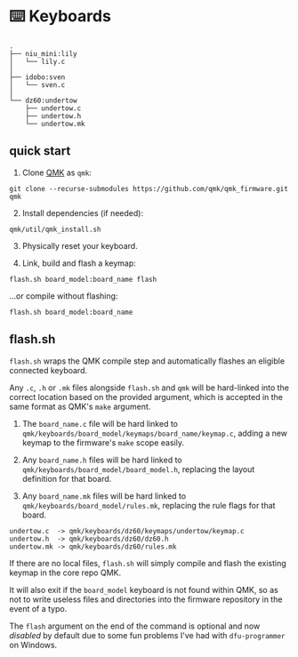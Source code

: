 # ⌨️ Keyboards

```
.
├── niu_mini:lily
│   └── lily.c
│
├── idobo:sven
│   └── sven.c
│
└── dz60:undertow
    ├── undertow.c
    ├── undertow.h
    └── undertow.mk
```

## quick start

1. Clone [QMK](https://qmk.fm) as `qmk`:

```
git clone --recurse-submodules https://github.com/qmk/qmk_firmware.git qmk
```

2. Install dependencies (if needed):

```
qmk/util/qmk_install.sh
```

3. Physically reset your keyboard.

4. Link, build and flash a keymap:

```
flash.sh board_model:board_name flash
```

...or compile without flashing:

```
flash.sh board_model:board_name
```

## flash.sh

`flash.sh` wraps the QMK compile step and automatically flashes an eligible connected keyboard.

Any `.c`, `.h` or `.mk` files alongside `flash.sh` and `qmk` will be hard-linked into the correct location based on the provided argument, which is accepted in the same format as QMK's `make` argument.

1. The `board_name.c` file will be hard linked to `qmk/keyboards/board_model/keymaps/board_name/keymap.c`, adding a new keymap to the firmware's `make` scope easily.

2. Any `board_name.h` files will be hard linked to `qmk/keyboards/board_model/board_model.h`, replacing the layout definition for that board.

3. Any `board_name.mk` files will be hard linked to `qmk/keyboards/board_model/rules.mk`, replacing the rule flags for that board.

```
undertow.c  -> qmk/keyboards/dz60/keymaps/undertow/keymap.c
undertow.h  -> qmk/keyboards/dz60/dz60.h
undertow.mk -> qmk/keyboards/dz60/rules.mk
```

If there are no local files, `flash.sh` will simply compile and flash the existing keymap in the core repo QMK.

It will also exit if the `board_model` keyboard is not found within QMK, so as not to write useless files and directories into the firmware repository in the event of a typo.

The `flash` argument on the end of the command is optional and now _disabled_ by default due to some fun problems I've had with `dfu-programmer` on Windows.